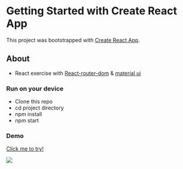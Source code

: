 # Getting Started with Create React App

This project was bootstrapped with [Create React App](https://github.com/facebook/create-react-app).

## About

- React exercise with [React-router-dom](https://reactrouter.com/en/main) & [material ui](https://mui.com/)

### Run on your device

- Clone this repo
- cd project directory
- npm install
- npm start

### Demo

[Click me to try!](https://burger777.netlify.app)

![](screen.gif)
